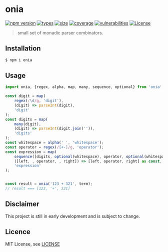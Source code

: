 <h1 align="left">onia</h1>

[![npm version][npm-src]][npm-href]
[![types][types-src]][types-href]
[![size][size-src]][size-href]
[![coverage][coverage-src]][coverage-href]
[![vulnerabilities][vulnerabilities-src]][vulnerabilities-href]
[![License][license-src]][license-href]

> small set of monadic parser combinators.

## Installation
```bash
$ npm i onia
```

## Usage
```ts
import onia, {regex, alpha, map, many, sequence, optional} from 'onia';

const digit = map(
    regex(/\d/g, 'digit'),
    (digit) => parseInt(digit),
    'digit'
);
const digits = map(
    many(digit),
    (digit) => parseInt(digit.join('')),
    'digits'
);
const whitespace = alpha(' ', 'whitespace');
const operator = regex(/[+-]/g, 'operator');
const expression = map(
    sequence([digits, optional(whitespace), operator, optional(whitespace), digits] as const),
    ([left, , operator, , right]) => [left, operator, right] as const,
    'expression'
);


const result = onia('123 + 321', term);
// result === [123, '+', 321]
```

## Disclaimer
This project is still in early development and is subject to change.

## Licence
MIT License, see [LICENSE](./LICENSE)

[npm-src]: https://badgen.net/npm/v/onia
[npm-href]: https://www.npmjs.com/package/onia
[size-src]: https://badgen.net/packagephobia/install/onia
[size-href]: https://packagephobia.com/result?p=onia
[types-src]: https://badgen.net/npm/types/onia
[types-href]: https://www.npmjs.com/package/onia
[coverage-src]: https://coveralls.io/repos/github/sovrin/onia/badge.svg?branch=master
[coverage-href]: https://coveralls.io/github/sovrin/onia?branch=master
[vulnerabilities-src]: https://snyk.io/test/github/sovrin/onia/badge.svg
[vulnerabilities-href]: https://snyk.io/test/github/sovrin/onia
[license-src]: https://badgen.net/github/license/sovrin/onia
[license-href]: LICENSE
